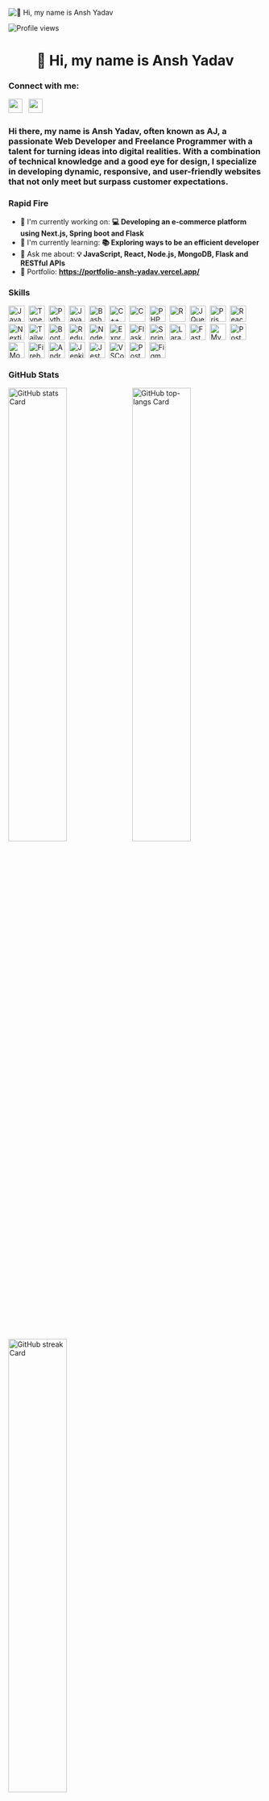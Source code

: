 ![👋 Hi, my name is Ansh Yadav](https://miro.medium.com/v2/resize:fit:1358/0*FGD6BUzzZs1VJLuY.gif)

![Profile views](https://komarev.com/ghpvc/?username=aj045045&label=Profile%20views&color=0e75b6&style=flat)

<div id="toc">
  <ul align="center" style="list-style: none">
    <summary>
      <h1>
        👋 Hi, my name is Ansh Yadav
      </h1>
    </summary>
  </ul>
</div>

**<h3 align="left">Connect with me:</h3>** 
<p align="left"><a href="https://github.com/aj045045" target="_blank"><img src="https://img.shields.io/badge/GitHub-100000?style=flat-square&logo=github&logoColor=white" height="28" style="margin-right: 8px"></a> <a href="https://www.linkedin.com/in/https://www.linkedin.com/in/ansh-yadav-0ab92424b/" target="_blank"><img src="https://img.shields.io/badge/LinkedIn-0077B5?style=flat-square&logo=linkedin&logoColor=white" height="28" style="margin-right: 8px"></a></p>

 **<h3 align="left">Hi there, my name is Ansh Yadav, often known as AJ, a passionate Web Developer and Freelance Programmer with a talent for turning ideas into digital realities. With a combination of technical knowledge and a good eye for design, I specialize in developing dynamic, responsive, and user-friendly websites that not only meet but surpass customer expectations.</h3>**

**<h3 align="left">Rapid Fire</h3>**

- 💼 I'm currently working on: **💻 Developing an e-commerce platform using Next.js, Spring boot and Flask**
- 🌱 I'm currently learning: **📚 Exploring ways to be an efficient developer**
- 💬 Ask me about: **💡 JavaScript, React, Node.js, MongoDB, Flask and RESTful APIs**
- 📂 Portfolio: **<a href="https://portfolio-ansh-yadav.vercel.app/" target="_blank">https://portfolio-ansh-yadav.vercel.app/</a>**

 **<h3 align="left">Skills</h3>**

<div style="display: flex; flex-wrap: wrap; gap: 4px; justify-content: left;"><img src="https://skillicons.dev/icons?i=javascript" height="32" alt="JavaScript" style="margin-right: 4px"> <img src="https://skillicons.dev/icons?i=typescript" height="32" alt="TypeScript" style="margin-right: 4px"> <img src="https://skillicons.dev/icons?i=python" height="32" alt="Python" style="margin-right: 4px"> <img src="https://skillicons.dev/icons?i=java" height="32" alt="Java" style="margin-right: 4px"> <img src="https://skillicons.dev/icons?i=bash" height="32" alt="Bash" style="margin-right: 4px"> <img src="https://skillicons.dev/icons?i=cpp" height="32" alt="C++" style="margin-right: 4px"> <img src="https://skillicons.dev/icons?i=c" height="32" alt="C" style="margin-right: 4px"> <img src="https://skillicons.dev/icons?i=php" height="32" alt="PHP" style="margin-right: 4px"> <img src="https://skillicons.dev/icons?i=r" height="32" alt="R" style="margin-right: 4px"> <img src="https://skillicons.dev/icons?i=jquery" height="32" alt="JQuery" style="margin-right: 4px"> <img src="https://skillicons.dev/icons?i=prisma" height="32" alt="Prisma" style="margin-right: 4px"> <img src="https://skillicons.dev/icons?i=react" height="32" alt="React" style="margin-right: 4px"> <img src="https://skillicons.dev/icons?i=nextjs" height="32" alt="Nextjs" style="margin-right: 4px"> <img src="https://skillicons.dev/icons?i=tailwind" height="32" alt="Tailwind CSS" style="margin-right: 4px"> <img src="https://skillicons.dev/icons?i=bootstrap" height="32" alt="Bootstrap" style="margin-right: 4px"> <img src="https://skillicons.dev/icons?i=redux" height="32" alt="Redux" style="margin-right: 4px"> <img src="https://skillicons.dev/icons?i=nodejs" height="32" alt="Node.js" style="margin-right: 4px"> <img src="https://skillicons.dev/icons?i=express" height="32" alt="Express" style="margin-right: 4px"> <img src="https://skillicons.dev/icons?i=flask" height="32" alt="Flask" style="margin-right: 4px"> <img src="https://skillicons.dev/icons?i=spring" height="32" alt="Spring" style="margin-right: 4px"> <img src="https://skillicons.dev/icons?i=laravel" height="32" alt="Laravel" style="margin-right: 4px"> <img src="https://skillicons.dev/icons?i=fastapi" height="32" alt="FastAPI" style="margin-right: 4px"> <img src="https://skillicons.dev/icons?i=mysql" height="32" alt="MySQL" style="margin-right: 4px"> <img src="https://skillicons.dev/icons?i=postgresql" height="32" alt="PostgreSQL" style="margin-right: 4px"> <img src="https://skillicons.dev/icons?i=mongodb" height="32" alt="MongoDB" style="margin-right: 4px"> <img src="https://skillicons.dev/icons?i=firebase" height="32" alt="Firebase" style="margin-right: 4px"> <img src="https://skillicons.dev/icons?i=androidstudio" height="32" alt="Androidstudio" style="margin-right: 4px"> <img src="https://skillicons.dev/icons?i=jenkins" height="32" alt="Jenkins" style="margin-right: 4px"> <img src="https://skillicons.dev/icons?i=jest" height="32" alt="Jest" style="margin-right: 4px"> <img src="https://skillicons.dev/icons?i=vscode" height="32" alt="VSCode" style="margin-right: 4px"> <img src="https://skillicons.dev/icons?i=postman" height="32" alt="Postman" style="margin-right: 4px"> <img src="https://skillicons.dev/icons?i=figma" height="32" alt="Figma" style="margin-right: 4px"></div>

 **<h3 align="left">GitHub Stats</h3>**

<p align="left">
  <img width="48%" src="https://github-readme-stats.vercel.app/api?username=aj045045&theme=default&cache_seconds=1800&border_radius=4&hide_title=false&hide_rank=false&show_icons=true&include_all_commits=true&line_height=25" alt="GitHub stats Card" />
  <img width="48%" src="https://github-readme-stats.vercel.app/api/top-langs?username=aj045045&theme=default&cache_seconds=1800&border_radius=4&hide_title=false&layout=compact&langs_count=5&card_width=400&hide_progress=false" alt="GitHub top-langs Card" />
</p>

<p align="left">
  <img width="48%" src="https://streak-stats.demolab.com/?user=aj045045&theme=default&hide_border=false&border_radius=4.5&date_format=M+j%5B%2C+Y%5D&mode=daily&disable_animations=false&hide_total_contributions=false&hide_current_streak=false&hide_longest_streak=false&exclude_days=&locale=en&card_height=200" alt="GitHub streak Card" />
</p>

